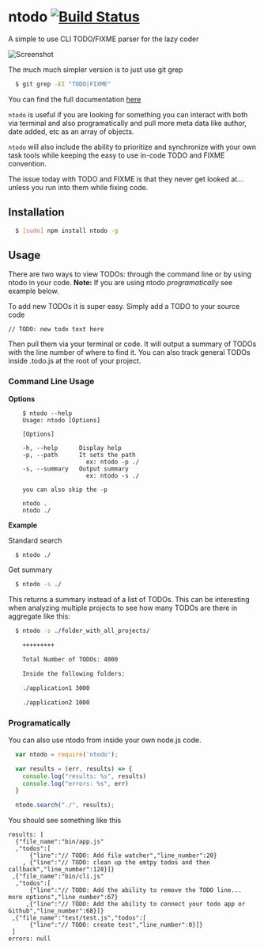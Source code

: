 # ntodo [![Build Status](https://travis-ci.org/csanz/ntodo.svg?branch=master)](https://travis-ci.org/csanz/ntodo)

A simple to use CLI TODO/FIXME parser for the lazy coder

![Screenshot](https://raw.githubusercontent.com/csanz/ntodo/master/misc/ntodo.png?bust=4)

The much much simpler version is to just use git grep

``` bash
  $ git grep -EI "TODO|FIXME"
```

You can find the full documentation [here](https://git-scm.com/docs/git-grep)

`ntodo` is useful if you are looking for something you can interact with both via terminal and also programatically and pull more meta data like author, date added, etc as an array of objects.  

`ntodo` will also include the ability to prioritize and synchronize with your own task tools while keeping the easy to use in-code TODO and FIXME convention. 

The issue today with TODO and FIXME is that they never get looked at... unless you run into them while fixing code.  

## Installation

``` bash
  $ [sudo] npm install ntodo -g
```

## Usage

There are two ways to view TODOs: through the command line or by using ntodo in your code. **Note:** If you are using ntodo _programatically_ see example below.

To add new TODOs it is super easy. Simply add a TODO to your source code

    // TODO: new todo text here 

Then pull them via your terminal or code. It will output a summary of TODOs with the line number of where to find it. You can also track general TODOs inside .todo.js at the root of your project. 

### Command Line Usage

**Options**
```
    $ ntodo --help
    Usage: ntodo [Options]
    
    [Options]
    
    -h, --help      Display help
    -p, --path      It sets the path
                      ex: ntodo -p ./
    -s, --summary   Output summary
                      ex: ntodo -s ./
    
    you can also skip the -p 
    
    ntodo .
    ntodo ./    
``` 

**Example**

Standard search

``` bash
  $ ntodo ./
```

Get summary

``` bash
  $ ntodo -s ./
```

This returns a summary instead of a list of TODOs. This can be interesting when analyzing multiple projects to see how many TODOs are there in aggregate like this:

``` bash
  $ ntodo -s ./folder_with_all_projects/
```

``` bash
    +++++++++

    Total Number of TODOs: 4000

    Inside the following folders:

    ./application1 3000

    ./application2 1000
```


### Programatically
You can also use ntodo from inside your own node.js code.

``` js
  var ntodo = require('ntodo');

  var results = (err, results) => {
    console.log("results: %s", results)
    console.log("errors: %s", err)
  }

  ntodo.search("./", results);
```

You should see something like this

```
results: [
  {"file_name":"bin/app.js"
  ,"todos":[
      {"line":"// TODO: Add file watcher","line_number":20}
    , {"line":"// TODO: clean up the emtpy todos and then callback","line_number":128}]}
 ,{"file_name":"bin/cli.js"
  ,"todos":[
      {"line":"// TODO: Add the ability to remove the TODO line... more options","line_number":67}
     ,{"line":"// TODO: Add the ability to connect your todo app or Github","line_number":68}]}
 ,{"file_name":"test/test.js","todos":[
      {"line":"// TODO: create test","line_number":0}]}
 ]
errors: null
```


